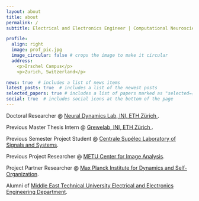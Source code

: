 ```yaml
---
layout: about
title: about
permalink: /
subtitle: Electrical and Electronics Engineer | Computational Neuroscientist | Researcher | PhD Student @<a href='https://ethz.ch/'>ETH Zürich </a>.. I am interested in research studies in theoretical and computational neuroscience, theory of computation, self-organizing systems, neuromorphics, event-based computation, and learning systems. Do not hesitate to contact me for potential collaborations or just to say hi!

profile:
  align: right
  image: prof_pic.jpg
  image_circular: false # crops the image to make it circular
  address: 
    <p>Irschel Campus</p>
    <p>Zurich, Switzerland</p>

news: true  # includes a list of news items
latest_posts: true  # includes a list of the newest posts
selected_papers: true # includes a list of papers marked as "selected={true}"
social: true  # includes social icons at the bottom of the page
---
```

<p> Doctoral Researcher @ <a href='https://ndlab.ch/'> Neural Dynamics Lab, INI, ETH Zürich </a>. </p>
 <p> Previous Master Thesis Intern @ <a href='https://grewelab.org/'> Grewelab, INI, ETH Zürich </a>. </p>
 <p> Previous Semester Project Student @ <a href='https://l2s.centralesupelec.fr/en/'> Centrale Supélec Laboratory of Signals and Systems</a>. </p>
 <p> Previous Project Researcher @ <a href='https://ogam.metu.edu.tr'>METU Center for Image Analysis</a>. </p>
 <p> Project Partner Researcher @ <a href='https://ds.mpg.de/en'>Max Planck Institute for Dynamics and Self-Organization</a>. </p>
 <p>Alumni of <a href='https://eee.metu.edu.tr'>Middle East Technical University Electrical and Electronics Engineering Department</a>. </p>
